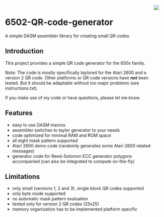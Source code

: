 <img align="right" src="https://github.com/thrust26/6502-QR-code-generator/blob/master/QR-Code.png"/>

# 6502-QR-code-generator
A simple DASM assembler library for creating small QR codes

## Introduction
This project provides a simple QR code generator for the 650x family. 

Note: 
The code is mostly specifically taylored for the Atari 2600 and a version 2 QR code. Other platforms or QR code versions have **not** been tested. But it should be adaptable without too major problems (see instructions.txt).

If you make use of my code or have questions, please let me know.

## Features
- easy to use DASM macros
- assembler switches to taylor generator to your needs
- code optimized for minimal RAM and ROM space 
- all eight mask pattern supported
- Atari 2600 demo code (randomly generates some Atari 2600 related messages)
- generator code for Reed-Solomon ECC generator polygons accompanied (can also be integrated to compute on-the-fly)

## Limitations
- only small (versions 1, 2 and 3), single block QR codes supported 
- only byte mode supported
- no automatic mask pattern evaluation
- tested only for version 2 QR codes (25x25)
- memory organization has to be implemented platform specific
